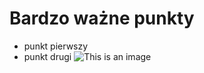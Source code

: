 # Bardzo ważne punkty
- punkt pierwszy
- punkt drugi
![This is an image](https://assets-global.website-files.com/607f4f6df411bd9e447dc7d8/607f4f6df411bd5c837dd2b0_not-enough-tests_buggy-software.jpeg)

